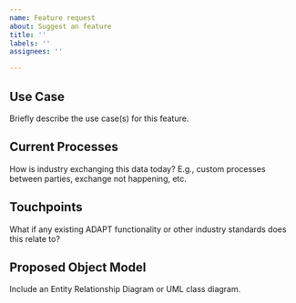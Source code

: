 ```yaml
---
name: Feature request
about: Suggest an feature
title: ''
labels: ''
assignees: ''

---
```


## Use Case
Briefly describe the use case(s) for this feature.

## Current Processes
How is industry exchanging this data today? E.g., custom processes between parties, exchange not happening, etc.

## Touchpoints
What if any existing ADAPT functionality or other industry standards does this relate to?

## Proposed Object Model
Include an Entity Relationship Diagram or UML class diagram.
